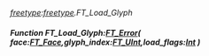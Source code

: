 _[freetype](../../modules/freetype/freetype-module.md):[freetype](../../modules/freetype/freetype-module.md).FT\_Load\_Glyph_
##### Function FT\_Load\_Glyph:[FT_Error](../../modules/freetype/freetype-ft_error.md)( face:[FT_Face](../../modules/freetype/freetype-ft_face.md),glyph_index:[FT_UInt](../../modules/freetype/freetype-ft_uint.md),load_flags:[Int](../../modules/wonkey/wonkey-types-int.md) )
